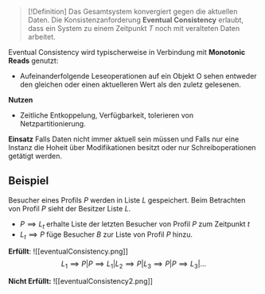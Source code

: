 >[!Definition]
>Das Gesamtsystem konvergiert gegen die aktuellen Daten. Die Konsistenzanforderung **Eventual Consistency** erlaubt, dass ein System zu einem Zeitpunkt $T$ noch mit veralteten Daten arbeitet.

Eventual Consistency wird typischerweise in Verbindung mit **Monotonic Reads** genutzt:
- Aufeinanderfolgende Leseoperationen auf ein Objekt O sehen entweder den gleichen oder einen aktuelleren Wert als den zuletz gelesenen.

**Nutzen**
- Zeitliche Entkoppelung, Verfügbarkeit, tolerieren von Netzpartitionierung.

**Einsatz**
Falls Daten nicht immer aktuell sein müssen und
	Falls nur eine Instanz die Hoheit über Modifikationen besitzt oder
	nur Schreiboperationen getätigt werden.

## Beispiel
Besucher eines Profils $P$ werden in Liste $L$ gespeichert. Beim Betrachten von Profil $P$ sieht der Besitzer Liste $L$.

- $P\implies L_{t}$ erhalte Liste der letzten Besucher von Profil $P$ zum Zeitpunkt $t$
- $L_{t}\implies P$ füge Besucher $B$ zur Liste von Profil $P$ hinzu.

**Erfüllt**:
![[eventualConsistency.png]]
$$
L_{1} \implies P|P\implies L_{1}|L_{2}\implies P|L_{3} \implies P|P\implies L_{3}|\dots
$$

**Nicht Erfüllt:**
![[eventualConsistency2.png]]
